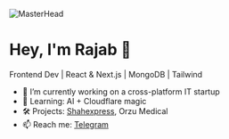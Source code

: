 ![MasterHead](https://firebasestorage.googleapis.com/v0/b/flexi-coding.appspot.com/o/dempgi7-520f8d5f-63d4-4453-8822-dbc149ae27f8.gif?alt=media&token=91c0c7b2-93c3-4029-b011-1a8703c5730d)

<p align="left>
    <img
    src="https://komarev.com/ghpvc/?username=muzaffarovs&label=Profile%20views&color=0e75b6&style=flat"
    alt="muzaffarovs"
/>
</p>

# Hey, I'm Rajab 👋

Frontend Dev | React & Next.js | MongoDB | Tailwind

- 🔭 I’m currently working on a cross-platform IT startup
- 🌱 Learning: AI + Cloudflare magic
- 🛠️ Projects: [Shahexpress](https://www.shahexpress.uz/), Orzu Medical
- 📫 Reach me: [Telegram](https://t.me/yourusername)

